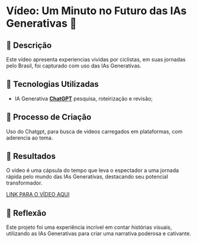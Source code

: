 # Vídeo: Um Minuto no Futuro das IAs Generativas 🎥

## 📒 Descrição
Este vídeo apresenta experiencias vividas por ciclistas, em suas jornadas pelo Brasil, foi capturado com uso das IAs Generativas.

## 🤖 Tecnologias Utilizadas
- IA Generativa **[ChatGPT](https://chat.openai.com)** pesquisa, roteirização e revisão;
## 🧐 Processo de Criação
Uso do Chatgpt, para busca de videos carregados em plataformas, com aderencia ao tema.
## 🚀 Resultados
O vídeo é uma cápsula do tempo que leva o espectador a uma jornada rápida pelo mundo das IAs Generativas, destacando seu potencial transformador.

[LINK PARA O VÍDEO AQUI](https://www.youtube.com/results?search_query=cicloturismo+no+brasil)

## 💭 Reflexão
Este projeto foi uma experiência incrível em contar histórias visuais, utilizando as IAs Generativas para criar uma narrativa poderosa e cativante.
